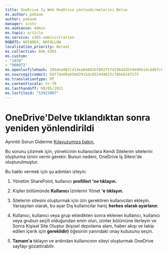 ```yaml
---
title: OneDrive İş Web OneDrive yönlendirmelerini Delve
ms.author: pebaum
author: pebaum
manager: scotv
ms.audience: Admin
ms.topic: article
ms.service: o365-administration
ROBOTS: NOINDEX, NOFOLLOW
localization_priority: Normal
ms.collection: Adm_O365
ms.custom:
- "1870"
- "900072"
ms.openlocfilehash: 295dea987cd14ea848d2bf802f57429642d554b9661dc4dbfc805a447b7d0ede
ms.sourcegitcommit: b5f7da89a650d2915dc652449623c78be6247175
ms.translationtype: MT
ms.contentlocale: tr-TR
ms.lasthandoff: 08/05/2021
ms.locfileid: "53923007"
---
```

# <a name="redirected-to-delve-after-you-click-onedrive"></a>OneDrive'Delve tıklandıktan sonra yeniden yönlendirildi

Ayrıntılı Sorun Giderme [Kılavuzumıza bakın.](https://docs.microsoft.com/sharepoint/support/sites/troubleshooting-guide-for-sites-stopped-at-provisioning)

Bu sorunu çözmek için, yöneticinin kullanıcılara Kendi Sitelerim sitelerini oluşturma iznini vermi gerekir. Bunun nedeni, OneDrive İş Sitem'de oluşturulmuştur.

Bu hakkı vermek için şu adımları izleyin:

1. Yönetim SharePoint, kullanıcı **profilleri 'ne tıklayın.**

2. Kişiler bölümünde **Kullanıcı** İzinlerini Yönet **'e tıklayın.**

3. Sitelerim sitesini oluşturmak için izin gerektiren kullanıcıları ekleyin. Varsayılan olarak, bu ayar Dış kullanıcılar hariç **herkes olarak ayarlanır.**

4. Kullanıcı, kullanıcı veya grup ekledikten sonra eklenen kullanıcı, kullanıcı veya grubun seçili olduğundan  emin olun, izinler bölümüne ilerleyin ve Sonra Kişisel Site Oluştur (kişisel depolama alanı, haber akışı ve takip edilen içerik için **gereklidir)** öğesinin yanındaki onay kutusunu seçin.

5. **Tamam'a** tıklayın ve ardından kullanıcının siteyi oluşturmak OneDrive sayfayı gözattırabilir.
